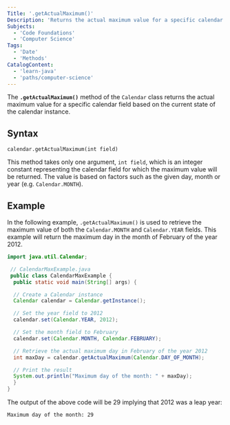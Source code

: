 ```yaml
---
Title: '.getActualMaximum()'
Description: 'Returns the actual maximum value for a specific calendar field, conditional on the time value of the calendar.'
Subjects:
  - 'Code Foundations'
  - 'Computer Science'
Tags:
  - 'Date'
  - 'Methods'
CatalogContent:
  - 'learn-java'
  - 'paths/computer-science'
---
```


The **`.getActualMaximum()`** method of the `Calendar` class returns the actual maximum value for a specific calendar field based on the current state of the calendar instance.

## Syntax

```pseudo
calendar.getActualMaximum(int field)
```

This method takes only one argument, `int field`, which is an integer constant representing the calendar field for which the maximum value will be returned. The value is based on factors such as the given day, month or year (e.g. `Calendar.MONTH`).

## Example

In the following example, `.getActualMaximum()` is used to retrieve the maximum value of both the `Calendar.MONTH` and `Calendar.YEAR` fields. This example will return the maximum day in the month of February of the year 2012.

```java
import java.util.Calendar;

 // CalendarMaxExample.java
 public class CalendarMaxExample {
  public static void main(String[] args) {

  // Create a Calendar instance
  Calendar calendar = Calendar.getInstance();

  // Set the year field to 2012
  calendar.set(Calendar.YEAR, 2012);

  // Set the month field to February
  calendar.set(Calendar.MONTH, Calendar.FEBRUARY);

  // Retrieve the actual maximum day in February of the year 2012
  int maxDay = calendar.getActualMaximum(Calendar.DAY_OF_MONTH);

  // Print the result
  System.out.println("Maximum day of the month: " + maxDay);
  }
}
```

The output of the above code will be 29 implying that 2012 was a leap year:

```shell
Maximum day of the month: 29
```
